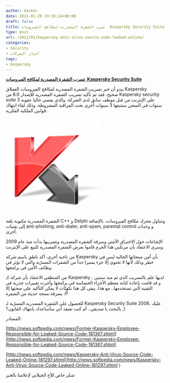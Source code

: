 ```yaml
---
author: Xacker
date: 2011-01-29 19:19:14+00:00
draft: false
title: تسرب الشفرة المصدرية لمكافح الفيروسات  Kaspersky Security Suite
type: post
url: /2011/01/kaspersky-anti-virus-source-code-leaked-online/
categories:
- Security
- أخبار الشركات
tags:
- Kaspersky
---
```


**[تسرب الشفرة المصدرية لمكافح الفيروسات  Kaspersky Security Suite](https://www.it-scoop.com/2011/01/kaspersky-anti-virus-source-code-leaked-online)**


يبدو أن خبر تسريب الشفرة المصدرية لمكافح الفيروسات العملاق Kaspersky صحيح، فقد تم تأكيد تسريب الشفرة المصدرية للإصدار 8.0 من Kaspersky security suite على الإنترنت من قبل موظف سابق لدى الشركة، والذي يقضي حاليا عقوبة 3 سنوات في السجن ستتبعها 3 سنوات أخرى تحت المراقبة المشروطة، وذلك لقاء انتهاك قوانين الملكية الفكرية.

[![](kaspersky-logo.png)
](https://www.it-scoop.com/2011/01/kaspersky-anti-virus-source-code-leaked-online)

الشفرة المصدرية مكتوبة بلغة C++ و Delphi وتتناول محرك مكافح الفيروسات، بالإضافة إلى تقنيات anti-phishing, anti-dialer, anti-spam, parental control و وحدات أخرى.

الإشاعات حول الاختراق الأمني وسرقة الشفرة المصدرية وتسريبها بدأت منذ عام 2009 وسرى الاعتقاد بأن مرتكبي هذا الجرم قاموا بعرض الشفرة المصدرية للبيع على الإنترنت.

من ناحية أخرى، أكد ناطق باسم شركة Kaspersky بأن أمن منتجاتها الحالية ليس في خطر وذلك لأنها لا تحتوي إلا جزء يسيرا جداً من الشفرات المسرّبة والتي لا تؤثر في وظائف الأمن في برامجها.

من المنطقي الاعتقاد بأن شركة كـ Kaspersky لديها علم بالتسريب الذي تم منذ سنتين ، و قد قامت بإعادة كتابة معظم الأجزاء الحساسة في برامجها وأجرت تغييرات جذرية في التقنية التي تستخدمها.. مع هذا، يبقى كل هذا تكهنّات لا يمكن التأكيد على صحتها إلا بسرقة نسخة حديثة من الشفرة :P

للحصول على الشفرة المصدرية المسرّبة لـ Kaspersky Security Suite 2008، عليك بالبحث يا صديقي.. أم كنت تعتقد أني سأساعدك بانتهاك القانون؟ ;)

المصادر:


[http://news.softpedia.com/news/Former-Kaspersky-Employee-Responsible-for-Leaked-Source-Code-181367.shtml](http://news.softpedia.com/news/Former-Kaspersky-Employee-Responsible-for-Leaked-Source-Code-181367.shtml)




[http://news.softpedia.com/news/Kaspersky-Anti-Virus-Source-Code-Leaked-Online-181297.shtml](http://news.softpedia.com/news/Kaspersky-Anti-Virus-Source-Code-Leaked-Online-181297.shtml )







شكر خاص للأخ الجيلاني لإعلامنا بالخبر



